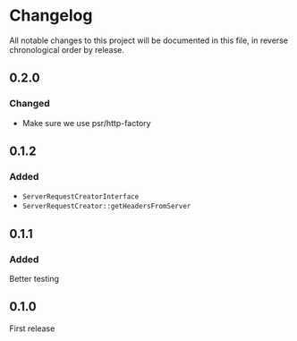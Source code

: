 # Changelog

All notable changes to this project will be documented in this file, in reverse chronological order by release.

## 0.2.0

### Changed

- Make sure we use psr/http-factory

## 0.1.2

### Added 

- `ServerRequestCreatorInterface`
- `ServerRequestCreator::getHeadersFromServer`

## 0.1.1

### Added 

Better testing

## 0.1.0

First release
